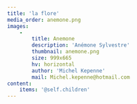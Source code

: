 ```yaml
---
title: 'la flore'
media_order: anemone.png
images:
    -
        title: Anemone
        description: 'Anémone Sylvestre'
        thumbnail: anemone.png
        size: 999x665
        hv: horizontal
        author: 'Michel Kepenne'
        mail: Michel.kepenne@hotmail.com
content:
    items: '@self.children'
---
```



